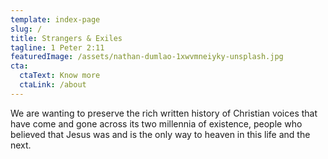 ```yaml
---
template: index-page
slug: /
title: Strangers & Exiles
tagline: 1 Peter 2:11
featuredImage: /assets/nathan-dumlao-1xwvmneiyky-unsplash.jpg
cta:
  ctaText: Know more
  ctaLink: /about
---
```

We are wanting to preserve the rich written history of Christian voices that have come and gone across its two millennia of existence, people who believed that Jesus was and is the only way to heaven in this life and the next.